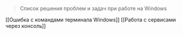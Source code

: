 > Список решения проблем и задач при работе на Windows

[[Ошибка с командами терминала Windows]]
[[Работа с сервисами через консоль]]
